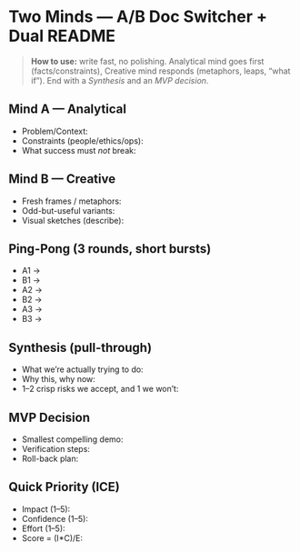 <!-- status: stub; target: 150+ words -->
<!-- status: stub; target: 150+ words -->
<!-- status: stub; target: 150+ words -->
<!-- status: stub; target: 150+ words -->
<!-- status: stub; target: 150+ words -->
<!-- status: stub; target: 150+ words -->
# Two Minds — A/B Doc Switcher + Dual README

> **How to use:** write fast, no polishing. Analytical mind goes first (facts/constraints), Creative mind responds (metaphors, leaps, “what if”). End with a *Synthesis* and an *MVP decision*.

## Mind A — Analytical
- Problem/Context:
- Constraints (people/ethics/ops):
- What success must *not* break:

## Mind B — Creative
- Fresh frames / metaphors:
- Odd-but-useful variants:
- Visual sketches (describe):

## Ping-Pong (3 rounds, short bursts)
- A1 →
- B1 →
- A2 →
- B2 →
- A3 →
- B3 →

## Synthesis (pull-through)
- What we’re actually trying to do:
- Why this, why now:
- 1–2 crisp risks we accept, and 1 we won’t:

## MVP Decision
- Smallest compelling demo:
- Verification steps:
- Roll-back plan:

## Quick Priority (ICE)
- Impact (1–5):
- Confidence (1–5):
- Effort (1–5):
- Score = (I*C)/E:







